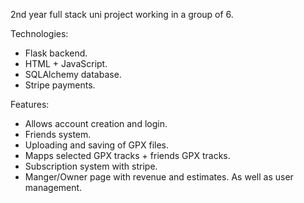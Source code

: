 2nd year full stack uni project working in a group of 6. 

Technologies:
* Flask backend.
* HTML + JavaScript.
* SQLAlchemy database.
* Stripe payments.

Features:
* Allows account creation and login.
* Friends system.
* Uploading and saving of GPX files.
* Mapps selected GPX tracks + friends GPX tracks.
* Subscription system with stripe.
* Manger/Owner page with revenue and estimates. As well as user management.
